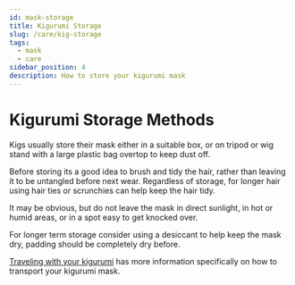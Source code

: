 ```yaml
---
id: mask-storage
title: Kigurumi Storage
slug: /care/kig-storage
tags:
  - mask
  - care
sidebar_position: 4
description: How to store your kigurumi mask
---
```


# Kigurumi Storage Methods

Kigs usually store their mask either in a suitable box, or on tripod or wig stand with a large plastic bag overtop to keep dust off. 

Before storing its a good idea to brush and tidy the hair, rather than leaving it to be untangled before next wear. 
Regardless of storage, for longer hair using hair ties or scrunchies can help keep the hair tidy.

It may be obvious, but do not leave the mask in direct sunlight, in hot or humid areas, or in a spot easy to get knocked over. 

For longer term storage consider using a desiccant to help keep the mask dry, padding should be completely dry before.

[Traveling with your kigurumi](./traveling.md) has more information specifically on how to transport your kigurumi mask.